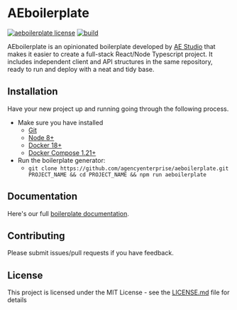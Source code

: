 # AEboilerplate

[![aeboilerplate license](https://img.shields.io/badge/license-MIT-blue.svg)](https://github.com/agencyenterprise/aeboilerplate/blob/master/LICENCE.md)
[![build](https://circleci.com/gh/agencyenterprise/aeboilerplate.svg?style=shield&circle-token=3d749403becdba1c3b622fb512abad50192930b6)](https://circleci.com/gh/agencyenterprise/aeboilerplate)

AEboilerplate is an opinionated boilerplate developed by [AE Studio](https://ae.studio/) that makes it easier to create a full-stack React/Node Typescript project. It includes independent client and API structures in the same repository, ready to run and deploy with a neat and tidy base.

## Installation

Have your new project up and running going through the following process.

- Make sure you have installed
  - [Git](https://git-scm.com/book/en/v2/Getting-Started-Installing-Git)
  - [Node 8+](https://nodejs.org/en/)
  - [Docker 18+](https://docs.docker.com/install/)
  - [Docker Compose 1.21+](https://docs.docker.com/compose/install/)
- Run the boilerplate generator:
  - `git clone https://github.com/agencyenterprise/aeboilerplate.git PROJECT_NAME && cd PROJECT_NAME && npm run aeboilerplate`

## Documentation

Here's our full [boilerplate documentation](https://github.com/agencyenterprise/aeboilerplate/blob/master/docs/documentation.md).

## Contributing

Please submit issues/pull requests if you have feedback.

## License

This project is licensed under the MIT License - see the [LICENSE.md](https://github.com/agencyenterprise/aeboilerplate/blob/master/LICENCE.md) file for details
